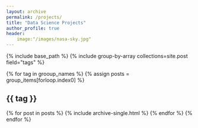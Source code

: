 ```yaml
---
layout: archive
permalink: /projects/
title: "Data Science Projects"
author_profile: true
header:
    image:"/images/nasa-sky.jpg"
---
```


{% include base_path %}
{% include group-by-array collections=site.post field="tags" %}

{% for tag in grooup_names %}
    {% assign posts = group_items[forloop.index0] %}
    <h2 id="{{ tag | slugfy }}" class="archive__subtitle">{{ tag }}</h2>
    {% for post in posts %}
        {% include archive-single.html %}
    {% endfor %}
{% endfor %}